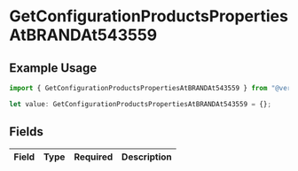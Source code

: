# GetConfigurationProductsPropertiesAtBRANDAt543559

## Example Usage

```typescript
import { GetConfigurationProductsPropertiesAtBRANDAt543559 } from "@vercel/sdk/models/getconfigurationproductsop.js";

let value: GetConfigurationProductsPropertiesAtBRANDAt543559 = {};
```

## Fields

| Field       | Type        | Required    | Description |
| ----------- | ----------- | ----------- | ----------- |